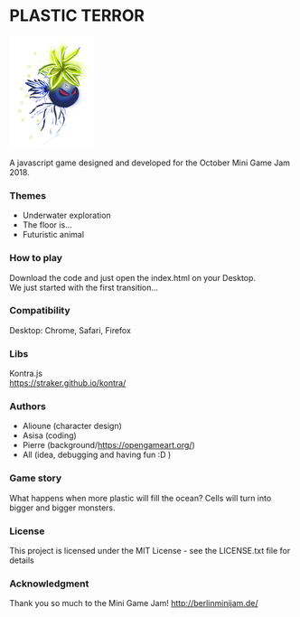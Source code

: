 # PLASTIC TERROR

![plastic terror](art/assets/hero_evo2_small_f0.png)

A javascript game designed and developed for the October Mini Game Jam 2018.

### Themes
- Underwater exploration
- The floor is...
- Futuristic animal

### How to play
Download the code and just open the index.html on your Desktop.  
We just started with the first transition...

### Compatibility
Desktop: Chrome, Safari, Firefox

### Libs
Kontra.js  
https://straker.github.io/kontra/

### Authors
- Alioune (character design)
- Asisa (coding) 
- Pierre (background/https://opengameart.org/)
- All (idea, debugging and having fun :D )


### Game story
What happens when more plastic will fill the ocean?
Cells will turn into bigger and bigger monsters.

### License
This project is licensed under the MIT License - see the LICENSE.txt file for details

### Acknowledgment
Thank you so much to the Mini Game Jam!
http://berlinminijam.de/
